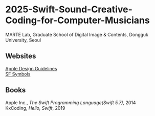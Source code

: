 # 2025-Swift-Sound-Creative-Coding-for-Computer-Musicians

MARTE Lab, Graduate School of Digital Image & Contents, Dongguk University, Seoul    

## Websites
<a href="https://developer.apple.com/design/human-interface-guidelines/" target="_blank">Apple Design Guidelines</a>   
<a href="https://developer.apple.com/sf-symbols/" target="_blank">SF Symbols</a>   

## Books
Apple Inc., *The Swift Programming Language(Swift 5.7)*, 2014    
KxCoding, *Hello, Swift*, 2019
